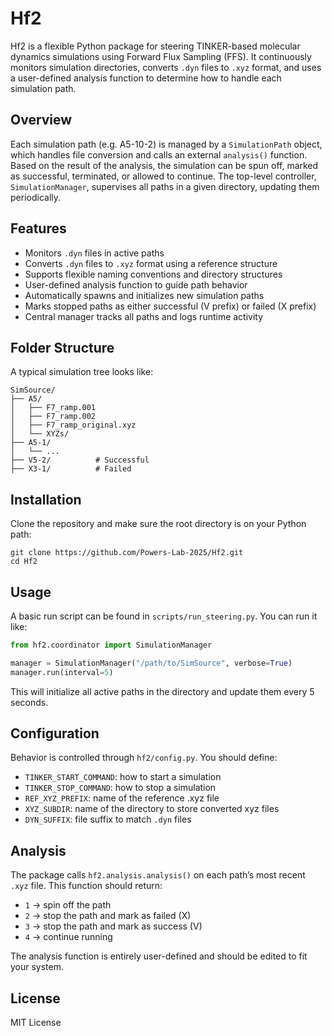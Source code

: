 # Hf2

Hf2 is a flexible Python package for steering TINKER-based molecular dynamics simulations using Forward Flux Sampling (FFS). It continuously monitors simulation directories, converts `.dyn` files to `.xyz` format, and uses a user-defined analysis function to determine how to handle each simulation path.

## Overview

Each simulation path (e.g. A5-10-2) is managed by a `SimulationPath` object, which handles file conversion and calls an external `analysis()` function. Based on the result of the analysis, the simulation can be spun off, marked as successful, terminated, or allowed to continue. The top-level controller, `SimulationManager`, supervises all paths in a given directory, updating them periodically.

## Features

- Monitors `.dyn` files in active paths
- Converts `.dyn` files to `.xyz` format using a reference structure
- Supports flexible naming conventions and directory structures
- User-defined analysis function to guide path behavior
- Automatically spawns and initializes new simulation paths
- Marks stopped paths as either successful (V prefix) or failed (X prefix)
- Central manager tracks all paths and logs runtime activity

## Folder Structure

A typical simulation tree looks like:

```
SimSource/
├── A5/
│   ├── F7_ramp.001
│   ├── F7_ramp.002
│   ├── F7_ramp_original.xyz
│   └── XYZs/
├── A5-1/
│   └── ...
├── V5-2/          # Successful
├── X3-1/          # Failed
```

## Installation

Clone the repository and make sure the root directory is on your Python path:

```
git clone https://github.com/Powers-Lab-2025/Hf2.git
cd Hf2
```

## Usage

A basic run script can be found in `scripts/run_steering.py`. You can run it like:

```python
from hf2.coordinator import SimulationManager

manager = SimulationManager("/path/to/SimSource", verbose=True)
manager.run(interval=5)
```

This will initialize all active paths in the directory and update them every 5 seconds.

## Configuration

Behavior is controlled through `hf2/config.py`. You should define:

- `TINKER_START_COMMAND`: how to start a simulation
- `TINKER_STOP_COMMAND`: how to stop a simulation
- `REF_XYZ_PREFIX`: name of the reference .xyz file
- `XYZ_SUBDIR`: name of the directory to store converted xyz files
- `DYN_SUFFIX`: file suffix to match `.dyn` files

## Analysis

The package calls `hf2.analysis.analysis()` on each path’s most recent `.xyz` file. This function should return:

- `1` → spin off the path
- `2` → stop the path and mark as failed (X)
- `3` → stop the path and mark as success (V)
- `4` → continue running

The analysis function is entirely user-defined and should be edited to fit your system.

## License

MIT License

